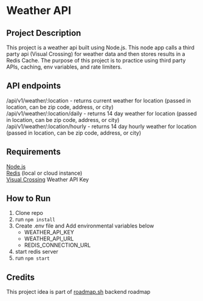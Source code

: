 # Weather API

## Project Description
This project is a weather api built using Node.js. This node app calls a third party api (Visual Crossing) for weather data and then stores results in a Redis Cache.
The purpose of this project is to practice using third party APIs, caching, env variables, and rate limiters.

## API endpoints
/api/v1/weather/:location - returns current weather for location (passed in location, can be zip code, address, or city)\
/api/v1/weather/:location/daily - returns 14 day weather for location (passed in location, can be zip code, address, or city)\
/api/v1/weather/:location/hourly - returns 14 day hourly weather for location (passed in location, can be zip code, address, or city)

## Requirements
[Node.js](https://nodejs.org/en)\
[Redis](https://redis.io/) (local or cloud instance)\
[Visual Crossing](https://www.visualcrossing.com/) Weather API Key

## How to Run
1. Clone repo
2. run `npm install`
3. Create .env file and Add environmental variables below
   - WEATHER_API_KEY
   - WEATHER_API_URL
   - REDIS_CONNECTION_URL
4. start redis server
5. run `npm start`


## Credits
This project idea is part of [roadmap.sh](https://roadmap.sh/backend/projects) backend roadmap
